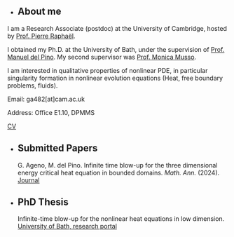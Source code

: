 - ## About me

I am a Research Associate (postdoc) at the University of Cambridge, hosted by [Prof. Pierre Raphaël](https://www.maths.cam.ac.uk/person/pr463).

I obtained my Ph.D. at the University of Bath, under the supervision of [Prof. Manuel del Pino](https://researchportal.bath.ac.uk/en/persons/manuel-del-pino). My second supervisor was [Prof. Monica Musso](https://sites.google.com/view/monicamusso/home).

I am interested in qualitative properties of nonlinear PDE, in particular singularity formation in nonlinear evolution equations (Heat, free boundary problems, fluids).

Email: ga482[at]cam.ac.uk

Address: Office E1.10, DPMMS 

[CV](https://giacomoageno.github.io/My_CV.pdf)

- ## Submitted Papers
	G. Ageno, M. del Pino. Infinite time blow-up for the three dimensional energy critical heat equation in bounded domains. *Math. Ann.* (2024). [Journal](https://doi.org/10.1007/s00208-024-02885-x)
 
- ## PhD Thesis
	Infinite-time blow-up for the nonlinear heat equations in low dimension. [University of Bath, research portal](https://researchportal.bath.ac.uk/en/studentTheses/infinite-time-blow-up-for-the-nonlinear-heat-equations-in-low-dim)
  	  



